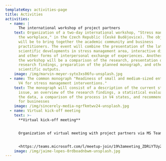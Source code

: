```yaml
---
templateKey: activities-page
title: Activities
activities:
  - name: |
      The international workshop of project partners 
    text: Organization of a two-day international workshop, "Stress management in
      the workplace," in the Czech Republic (České Budějovice). The objective
      will be to bring together the academic community and business
      practitioners. The event will combine the presentation of the latest
      scientific developments in stress management area, interactive discussion,
      and other forms of interpersonal exchange of experiences. Another part of
      the workshop will be a comparison of the research, presentation of the
      research findings, preparation of the planned monograph, and other
      scientific outputs.
    image: /img/marvin-meyer-syto3xs06fu-unsplash.jpg
  - name: The common monograph "Readiness of small and medium-sized enterprises in
      V4 for stress management interventions."
    text: The monograph will consist of a description of the current state of the
      issue, an overview of the research findings, a statistical evaluation of
      the data, a comparison of the process in V4 states, and recommendations
      for businesses
    image: /img/sincerely-media-ngrfkmtwv24-unsplash.jpg
  - name: Virtual kick-off meeting
    text: >-
      **Virtual kick-off meeting**


      Organization of virtual meeting with project partners via MS Teams on 3. 7. 2023. The event's content will be coordination issues, research design, distribution of tasks, and desk research. A project plan will be developed that outlines how the project will be carried out within time and cost constraints. The virtual kick-off meeting is carried out to bring all project partners to a common understanding of the project. Each of the sub-project teams of the partner countries will be assigned tasks to solve.


      <https://teams.microsoft.com/l/meetup-join/19%3ameeting_ZDRiYTUyZDItNzZjYy00OWFjLThmODMtNTljNzRmZjBlM2Mx%40thread.v2/0?context=%7b%22Tid%22%3a%22c35f5da4-9a03-44e6-8bf9-92833634f6a7%22%2c%22Oid%22%3a%2273abd0a5-b6af-48ce-b78b-74edfd62827e%22%7d>
    image: /img/jaime-lopes-0rdboadnbwm-unsplash.jpg
---
```

